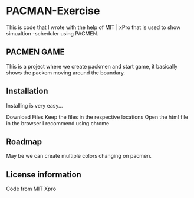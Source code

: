 
# PACMAN-Exercise
This is code that I wrote with the help of MIT | xPro that is used to show simualtion -scheduler using PACMEN.

## PACMEN GAME
This is a project where we create packmen and start game, it basically shows the packem moving around the boundary.

## Installation
Installing is very easy...

Download Files
Keep the files in the respective locations
Open the html file in the browser
I recommend using chrome

## Roadmap
May be we can create multiple colors changing on pacmen. 

## License information
Code from MIT Xpro
